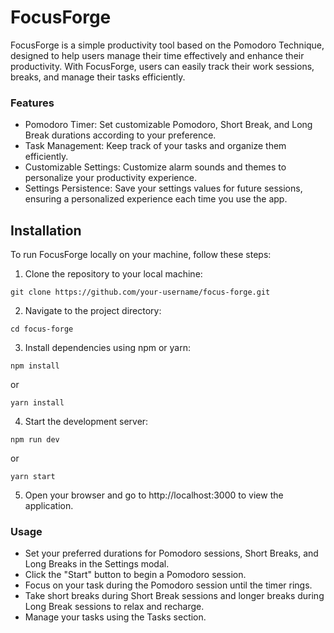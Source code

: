 # FocusForge

FocusForge is a simple productivity tool based on the Pomodoro Technique, designed to help users manage their time effectively and enhance their productivity. With FocusForge, users can easily track their work sessions, breaks, and manage their tasks efficiently.

### Features

- Pomodoro Timer: Set customizable Pomodoro, Short Break, and Long Break durations according to your preference.
- Task Management: Keep track of your tasks and organize them efficiently.
- Customizable Settings: Customize alarm sounds and themes to personalize your productivity experience.
- Settings Persistence: Save your settings values for future sessions, ensuring a personalized experience each time you use the app.

## Installation

To run FocusForge locally on your machine, follow these steps:

1. Clone the repository to your local machine:

```
git clone https://github.com/your-username/focus-forge.git
```

2. Navigate to the project directory:

```
cd focus-forge
```

3. Install dependencies using npm or yarn:

```
npm install
```

or

```
yarn install
```

4. Start the development server:

```
npm run dev
```

or

```
yarn start
```

5. Open your browser and go to http://localhost:3000 to view the application.

### Usage

- Set your preferred durations for Pomodoro sessions, Short Breaks, and Long Breaks in the Settings modal.
- Click the "Start" button to begin a Pomodoro session.
- Focus on your task during the Pomodoro session until the timer rings.
- Take short breaks during Short Break sessions and longer breaks during Long Break sessions to relax and recharge.
- Manage your tasks using the Tasks section.
